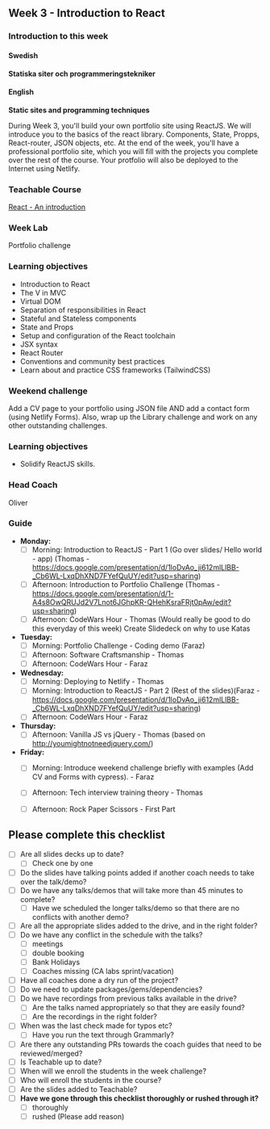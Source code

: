 ## Week 3 - Introduction to React
### Introduction to this week

#### Swedish
**Statiska siter och programmeringstekniker**



#### English
**Static sites and programming techniques**

During Week 3, you'll build your own portfolio site using ReactJS. We will introduce you to the basics of the react library. Components, State, Propps, React-router, JSON objects, etc. At the end of the week, you'll have a professional portfolio site, which you will fill with the projects you complete over the rest of the course. Your protfolio will also be deployed to the Internet using Netlify.

### Teachable Course
[React - An introduction](https://learn.craftacademy.co/admin/courses/659433/information)

### Week Lab
Portfolio challenge

### Learning objectives

- Introduction to React
- The V in MVC
- Virtual DOM
- Separation of responsibilities in React
- Stateful and Stateless components
- State and Props
- Setup and configuration of the React toolchain
- JSX syntax
- React Router
- Conventions and community best practices
- Learn about and practice CSS frameworks (TailwindCSS)

### Weekend challenge
Add a CV page to your portfolio using JSON file AND add a contact form (using Netlify Forms). Also, wrap up the Library challenge and work on any other outstanding challenges.

### Learning objectives
* Solidify ReactJS skills.

### Head Coach
Oliver

### Guide
- **Monday:**
  - [ ] Morning: Introduction to ReactJS - Part 1 (Go over slides/ Hello world - app) (Thomas - https://docs.google.com/presentation/d/1loDvAo_ji612mlLlBB-_Cb6WL-LxqDhXND7FYefQuUY/edit?usp=sharing)
  - [ ] Afternoon: Introduction to Portfolio Challenge (Thomas - https://docs.google.com/presentation/d/1-A4s8OwQRUJd2V7Lnot6JGhpKR-QHehKsraFRjt0pAw/edit?usp=sharing)
  - [ ] Afternoon: CodeWars Hour - Thomas (Would really be good to do this everyday of this week) Create Slidedeck on why to use Katas
- **Tuesday:**
  - [ ] Morning: Portfolio Challenge - Coding demo (Faraz)  
  - [ ] Afternoon: Software Craftsmanship - Thomas  
  - [ ] Afternoon: CodeWars Hour - Faraz
- **Wednesday:**
  - [ ] Morning: Deploying to Netlify - Thomas
  - [ ] Morning: Introduction to ReactJS - Part 2 (Rest of the slides)(Faraz - https://docs.google.com/presentation/d/1loDvAo_ji612mlLlBB-_Cb6WL-LxqDhXND7FYefQuUY/edit?usp=sharing)
  - [ ] Afternoon: CodeWars Hour - Faraz
- **Thursday:** 
  - [ ] Afternoon: Vanilla JS vs jQuery - Thomas (based on http://youmightnotneedjquery.com/)
- **Friday:**
  - [ ] Morning: Introduce weekend challenge briefly with examples (Add CV and Forms with cypress). - Faraz
  - [ ] Afternoon: Tech interview training theory - Thomas
  - [ ] Afternoon: Rock Paper Scissors - First Part


## Please complete this checklist
 - [ ] Are all slides decks up to date?
   - [ ] Check one by one
 - [ ] Do the slides have talking points added if another coach needs to take over the talk/demo?
 - [ ] Do we have any talks/demos that will take more than 45 minutes to complete?
	 - [ ] Have we scheduled the longer talks/demo so that there are no conflicts with another demo?
 - [ ] Are all the appropriate slides added to the drive, and in the right folder?
 - [ ] Do we have any conflict in the schedule with the talks?
	 - [ ]  meetings
	 - [ ] double booking
	 - [ ] Bank Holidays
   - [ ] Coaches missing (CA labs sprint/vacation)
- [ ] Have all coaches done a dry run of the project?
- [ ] Do we need to update packages/gems/dependencies?
- [ ] Do we have recordings from previous talks available in the drive?
	- [ ] Are the talks named appropriately so that they are easily found? 
	- [ ] Are the recordings in the right folder?
- [ ] When was the last check made for typos etc?
	- [ ] Have you run the text through Grammarly?
- [ ] Are there any outstanding PRs towards the coach guides that need to be reviewed/merged?
- [ ] Is Teachable up to date?
- [ ] When will we enroll the students in the week challenge?
- [ ] Who will enroll the students in the course?
- [ ] Are the slides added to Teachable?
- [ ] **Have we gone through this checklist thoroughly or rushed through it?**
    - [ ] thoroughly
    - [ ] rushed (Please add reason)
